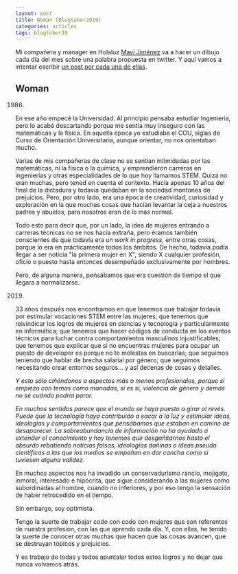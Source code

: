 ```yaml
---
layout: post
title: Woman (Blogtober2019)
categories: articles
tags: blogtober19
---
```


Mi compañera y manager en Holaluz [Mavi Jiménez](https://twitter.com/Linkita) va a hacer un dibujo cada día del mes sobre una palabra propuesta en twitter. Y aquí vamos a intentar escribir [un post por cada una de ellas](https://franiglesias.github.io/blogtober19-status/).


## Woman

1986.

En ese año empecé la Universidad. Al principio pensaba estudiar Ingeniería, pero lo acabé descartando porque me sentía muy inseguro con las matemáticas y la física. En aquella época yo estudiaba el COU, siglas de Curso de Orientación Universitaria, aunque orientar, no nos orientaban mucho.

Varias de mis compañeras de clase no se sentían intimidadas por las matemáticas, ni la física o la química, y emprendieron carreras en ingenierías y otras especialidades de lo que hoy llamamos STEM. Quizá no eran muchas, pero tened en cuenta el contexto. Hacía apenas 10 años del final de la dictadura y todavía quedaban en la sociedad montones de prejuicios. Pero, por otro lado, era una época de creatividad, curiosidad y exploración en la que muchas cosas que hacían levantar la ceja a nuestros padres y abuelos, para nosotros eran de lo más normal.

Todo esto para decir que, por un lado, la idea de mujeres entrando a carreras técnicas no se nos hacía extraña, pero éramos también conscientes de que todavía era un *work in progress*, entre otras cosas, porque lo era en prácticamente todos los ámbitos. De hecho, todavía podía llegar a ser noticia "la primera mujer en X", siendo X cualquier profesión, oficio o puesto hasta entonces desempeñado exclusivamente por hombres.

Pero, de alguna manera, pensábamos que era cuestión de tiempo el que llegara a normalizarse.

2019.

33 años después nos encontramos en que tenemos que trabajar todavía por estimular vocaciones STEM entre las mujeres; que tenemos que reivindicar los logros de mujeres en ciencias y tecnología y particularmente en informática; que tenemos que hacer códigos de conducta en los eventos técnicos para luchar contra comportamientos masculinos injustificables; que tenemos que explicar que si no encuentras mujeres para ocupar un puesto de developer es porque no te molestas en buscarlas; que seguimos teniendo que hablar de brecha salarial por género; que seguimos necesitando crear entornos seguros… y así decenas de cosas y detalles.

*Y esto sólo ciñéndonos a aspectos más o menos profesionales, porque si empiezo con temas como manadas, sí es sí, violencia de género y demás no sé cuándo podría parar.*

*En muchos sentidos parece que el mundo se haya puesto a girar al revés. Puede que la tecnología haya contribuido a sacar a la luz y estimular ideas, ideologías y comportamientos que pensábamos que estaban en camino de desaparecer. La sobreabundancia de información no ha ayudado a extender el conocimiento y hoy tenemos que desgañitarnos hasta el absurdo rebatiendo noticias falsas, ideologías dañinas o ideas pseudo científicas a las que los medios se empeñan en dar cancha como si tuviesen alguna validez.*

En muchos aspectos nos ha invadido un conservadurismo rancio, mojigato, inmoral, interesado e hipócrita, que sigue considerando a las mujeres como subordinadas al hombre, cuando no inferiores, y por eso tengo la sensación de haber retrocedido en el tiempo.

Sin embargo, soy optimista.

Tengo la suerte de trabajar codo con codo con mujeres que son referentes de nuestra profesión, con las que aprendo cada día. Y, con ellas, he tenido la suerte de conocer otras muchas que hacen que las cosas avancen, que se destruyan tópicos y prejuicios. 

Y es trabajo de todas y todos apuntalar todos estos logros y no dejar que nunca volvamos atrás.
